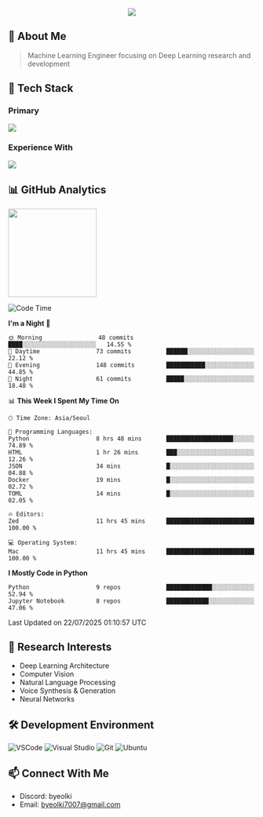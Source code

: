 <div align="center">
  <img src="https://capsule-render.vercel.app/api?type=waving&color=gradient&height=200&section=header&text=Hello%20World!&fontSize=50&animation=twinkling" />
</div>

## 🌌 About Me
> Machine Learning Engineer focusing on Deep Learning research and development

## 🎯 Tech Stack

### Primary
<div align="left">
  <img src="https://skillicons.dev/icons?i=python,pytorch" />
</div>

### Experience With
<div align="left">
  <img src="https://skillicons.dev/icons?i=tensorflow,html,css,js,nodejs,ts,java,go,elixir,c,cpp,rust,r,lua" />
</div>

## 📊 GitHub Analytics
<div>
  <a href="https://solved.ac/byeolki">
    <img align="center" height="180em" src="http://mazassumnida.wtf/api/v2/generate_badge?boj=byeolki" />
  </a>
</div>

<!--START_SECTION:waka-->
![Code Time](http://img.shields.io/badge/Code%20Time-68%20hrs%205%20mins-blue)

**I'm a Night 🦉** 

```text
🌞 Morning                48 commits          ████░░░░░░░░░░░░░░░░░░░░░   14.55 % 
🌆 Daytime                73 commits          ██████░░░░░░░░░░░░░░░░░░░   22.12 % 
🌃 Evening                148 commits         ███████████░░░░░░░░░░░░░░   44.85 % 
🌙 Night                  61 commits          █████░░░░░░░░░░░░░░░░░░░░   18.48 % 
```


📊 **This Week I Spent My Time On** 

```text
🕑︎ Time Zone: Asia/Seoul

💬 Programming Languages: 
Python                   8 hrs 48 mins       ███████████████████░░░░░░   74.89 % 
HTML                     1 hr 26 mins        ███░░░░░░░░░░░░░░░░░░░░░░   12.26 % 
JSON                     34 mins             █░░░░░░░░░░░░░░░░░░░░░░░░   04.88 % 
Docker                   19 mins             █░░░░░░░░░░░░░░░░░░░░░░░░   02.72 % 
TOML                     14 mins             █░░░░░░░░░░░░░░░░░░░░░░░░   02.05 % 

🔥 Editors: 
Zed                      11 hrs 45 mins      █████████████████████████   100.00 % 

💻 Operating System: 
Mac                      11 hrs 45 mins      █████████████████████████   100.00 % 
```

**I Mostly Code in Python** 

```text
Python                   9 repos             █████████████░░░░░░░░░░░░   52.94 % 
Jupyter Notebook         8 repos             ████████████░░░░░░░░░░░░░   47.06 % 
```




 Last Updated on 22/07/2025 01:10:57 UTC
<!--END_SECTION:waka-->

## 🔬 Research Interests
- Deep Learning Architecture
- Computer Vision
- Natural Language Processing
- Voice Synthesis & Generation
- Neural Networks

## 🛠 Development Environment
![VSCode](https://skillicons.dev/icons?i=vscode)
![Visual Studio](https://skillicons.dev/icons?i=visualstudio)
![Git](https://skillicons.dev/icons?i=git)
![Ubuntu](https://skillicons.dev/icons?i=ubuntu)

## 📫 Connect With Me
- Discord: byeolki
- Email: byeolki7007@gmail.com
